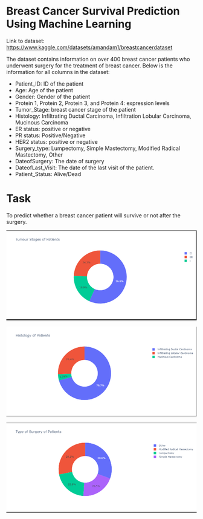 # Breast Cancer Survival Prediction Using Machine Learning

 Link to dataset: https://www.kaggle.com/datasets/amandam1/breastcancerdataset

The dataset contains information on over 400 breast cancer patients who underwent surgery for the treatment of breast cancer. Below is the information for all columns in the dataset:

- Patient_ID: ID of the patient
- Age: Age of the patient
- Gender: Gender of the patient
- Protein 1, Protein 2, Protein 3, and Protein 4: expression levels
- Tumor_Stage: breast cancer stage of the patient
- Histology: Infiltrating Ductal Carcinoma, Infiltration Lobular Carcinoma, Mucinous Carcinoma
- ER status: positive or negative
- PR status: Positive/Negative
- HER2 status: positive or negative
- Surgery_type: Lumpectomy, Simple Mastectomy, Modified Radical Mastectomy, Other
- DateofSurgery: The date of surgery
- DateofLast_Visit: The date of the last visit of the patient.
- Patient_Status: Alive/Dead

# Task

To predict whether a breast cancer patient will survive or not after the surgery.

![alt text](https://github.com/ervhart/Breast-Cancer-Analysis/blob/main/Capture_BC.PNG)

![alt text](https://github.com/ervhart/Breast-Cancer-Analysis/blob/main/Capture_BC1.PNG)

![alt text](https://github.com/ervhart/Breast-Cancer-Analysis/blob/main/Capture_BC2.PNG)
